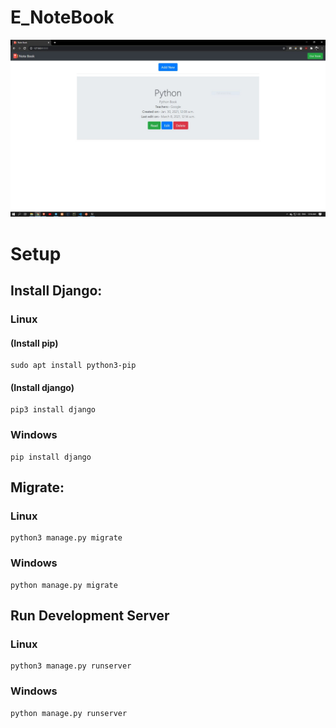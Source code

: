 # E_NoteBook
![alt text](ss/index.JPG)

# Setup

## Install Django:
### Linux
#### (Install pip)
    sudo apt install python3-pip
#### (Install django)
    pip3 install django
### Windows
    pip install django

## Migrate:
### Linux
    python3 manage.py migrate
### Windows
    python manage.py migrate

## Run Development Server
### Linux
    python3 manage.py runserver
### Windows
    python manage.py runserver

